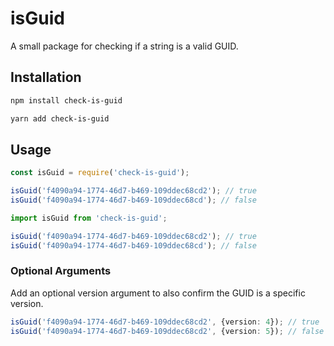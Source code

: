 # isGuid
A small package for checking if a string is a valid GUID.

## Installation
```bash
npm install check-is-guid
```
```bash
yarn add check-is-guid
```

## Usage
```typescript
const isGuid = require('check-is-guid');

isGuid('f4090a94-1774-46d7-b469-109ddec68cd2'); // true
isGuid('f4090a94-1774-46d7-b469-109ddec68cd'); // false
```

```typescript
import isGuid from 'check-is-guid';

isGuid('f4090a94-1774-46d7-b469-109ddec68cd2'); // true
isGuid('f4090a94-1774-46d7-b469-109ddec68cd'); // false
```

### Optional Arguments
Add an optional version argument to also confirm the GUID is a specific version.
```typescript
isGuid('f4090a94-1774-46d7-b469-109ddec68cd2', {version: 4}); // true
isGuid('f4090a94-1774-46d7-b469-109ddec68cd2', {version: 5}); // false
```